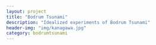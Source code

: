 ```yaml
---
layout: project
title: "Bodrum Tsunami"
description: "Idealized experiments of Bodrum Tsunami"
header-img: "img/kanagawa.jpg"
category: bodrumtsunami
---
```

